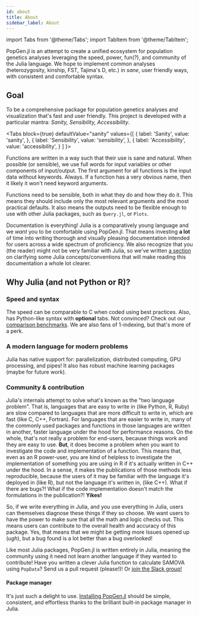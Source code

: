 ```yaml
---
id: about
title: About
sidebar_label: About
---
```

import Tabs from '@theme/Tabs';
import TabItem from '@theme/TabItem';

PopGen.jl is an attempt to create a unified ecosystem for population genetics analyses leveraging the speed, power, fun(?), and community of the Julia language. We hope to implement common analyses (heterozygosity, kinship, FST, Tajima's D, etc.) in *sane*, user friendly ways, with consistent and comfortable syntax. 

## Goal

To be a comprehensive package for population genetics analyses and visualization that's fast and user friendly. This project is developed with a particular mantra: *Sanity, Sensibility, Accessibility*.

<Tabs
  block={true}
  defaultValue="sanity"
  values={[
    { label: 'Sanity', value: 'sanity', },
    { label: 'Sensibility', value: 'sensibility', },
    { label: 'Accessibility', value: 'accessibility', }
  ]
}>
<TabItem value="sanity">

Functions are written in a way such that their use is sane and natural. When possible (or sensible), we use full words for input variables or other components of input/output. The first argument for all functions is the input data without keywords. Always. If a function has a very obvious name, then it likely it won't need keyword arguments.

</TabItem>
<TabItem value="sensibility">

Functions need to be sensible, both in what they do and how they do it. This means they should include only the most relevant arguments and the most practical defaults. It also means the outputs need to be flexible enough to use with other Julia packages, such as `Query.jl`, or `Plots`.

</TabItem>
<TabItem value="accessibility">

Documentation is everything! Julia is a comparatively young language and we *want* you to be comfortable using PopGen.jl. That means investing **a lot** of time into writing thorough and visually pleasing documentation intended for users across a wide spectrum of proficiency. We also recognize that you (the reader) might not be very familiar with Julia, so we've written [a section](/getting_started/julia_primer.md) on clarifying some Julia concepts/conventions that will make reading this documentation a whole lot clearer.

</TabItem>
</Tabs>

## Why Julia (and not Python or R)?

### Speed and syntax

The speed can be comparable to C when coded using best practices. Also, has Python-like syntax with **optional** tabs. Not convinced? Check out our [comparison benchmarks](/getting_started/comparison.md). We are also fans of 1-indexing, but that's more of a perk.

### A modern language for modern problems

Julia has native support for: parallelization, distributed computing, GPU processing, and pipes! It also has robust machine learning packages (maybe for future work).

### Community & contribution

Julia's internals attempt to solve what's known as the "two language problem". That is, languages that are easy to write in (like Python, R, Ruby) are slow compared to languages that are more difficult to write in, which are fast (like C, C++, Fortran). For languages that are easier to write in, many of the commonly used packages and functions in those languages are written in another, faster language under the hood for performance reasons. On the whole, that's not really a problem for end-users, because things work and they are easy to use. **But**, it does become a problem when you want to investigate the code and implementation of a function. This means that, even as an R power-user, you are kind of helpless to investigate the implementation of something you are using in R if it's actually written in C++ under the hood. In a sense, it makes the publications of those methods less reproducible, because the users of it may be familiar with the language it's deployed in (like R), but not the language it's written in, (like C++). What if there are bugs?! What if the code implementation doesn't match the formulations in the publication?! **Yikes!**

So, if we write everything in Julia, and you use everything in Julia, users can themselves diagnose these things if they so choose. We want users to have the power to make sure that all the math and logic checks out. This means users can contribute to the overall health and accuracy of this package. Yes, that means that we might be getting more Issues opened up (*ugh*), but a bug found is a lot better than a bug overlooked!

Like most Julia packages, PopGen.jl is written entirely in Julia, meaning the community using it need not learn another language if they wanted to contribute! Have you written a clever Julia function to calculate SAMOVA using `PopData`? Send us a pull request (please!)! Or [join the Slack group!](https://join.slack.com/t/popgenjl/shared_invite/zt-deam65n8-DuBs2z1oDtsbBuRplJW~Pg)

#### Package manager

It's just such a delight to use. [Installing PopGen.jl](/getting_started/install.md) should be simple, consistent, and effortless thanks to the brilliant built-in package manager in Julia. 